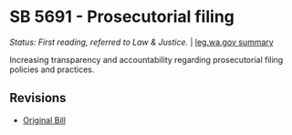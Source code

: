 # SB 5691 - Prosecutorial filing
*Status: First reading, referred to Law & Justice.* | [leg.wa.gov summary](https://app.leg.wa.gov/billsummary?BillNumber=5691&Year=2021)

Increasing transparency and accountability regarding prosecutorial filing policies and practices.

## Revisions
* [Original Bill](1/)